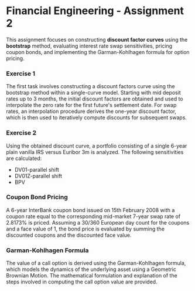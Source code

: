 # Financial Engineering - Assignment 2

This assignment focuses on constructing **discount factor curves** using the **bootstrap** method, evaluating interest rate swap sensitivities, pricing coupon bonds, and implementing the Garman-Kohlhagen formula for option pricing.

### Exercise 1

The first task involves constructing a discount factors curve using the bootstrap method within a single-curve model. Starting with mid deposit rates up to 3 months, the initial discount factors are obtained and used to interpolate the zero rate for the first future's settlement date. For swap rates, an interpolation procedure derives the one-year discount factor, which is then used to iteratively compute discounts for subsequent swaps.

### Exercise 2

Using the obtained discount curve, a portfolio consisting of a single 6-year plain vanilla IRS versus Euribor 3m is analyzed. The following sensitivities are calculated:

- DV01-parallel shift
- DV01Z-parallel shift
- BPV

### Coupon Bond Pricing

A 6-year InterBank coupon bond issued on 15th February 2008 with a coupon rate equal to the corresponding mid-market 7-year swap rate of 2.8173% is priced. Assuming a 30/360 European day count for the coupons and a face value of 1, the bond price is evaluated by summing the discounted coupons and the discounted face value.

### Garman-Kohlhagen Formula

The value of a call option is derived using the Garman-Kohlhagen formula, which models the dynamics of the underlying asset using a Geometric Brownian Motion. The mathematical formulation and explanation of the steps involved in computing the call option value are provided.


